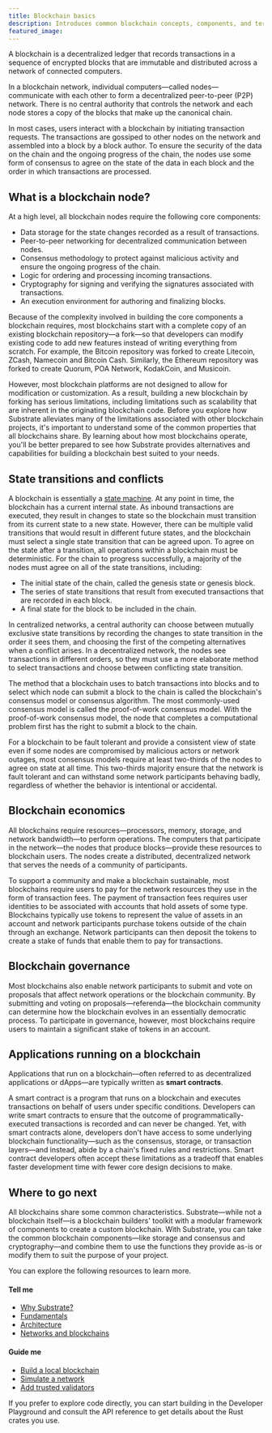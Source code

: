```yaml
---
title: Blockchain basics
description: Introduces common blockchain concepts, components, and terminology.
featured_image:
---
```


A blockchain is a decentralized ledger that records transactions in a sequence of encrypted blocks that are immutable and distributed across a network of connected computers.

In a blockchain network, individual computers—called nodes—communicate with each other to form a decentralized peer-to-peer (P2P) network.
There is no central authority that controls the network and each node stores a copy of the  blocks that make up the canonical chain.

In most cases, users interact with a blockchain by initiating transaction requests. 
The transactions are gossiped to other nodes on the network and assembled into a block by a block author.
To ensure the security of the data on the chain and the ongoing progress of the chain, the nodes use some form of consensus to agree on the state of the data in each block and the order in which transactions are processed.

## What is a blockchain node?

At a high level, all blockchain nodes require the following core components:

- Data storage for the state changes recorded as a result of transactions.
- Peer-to-peer networking for decentralized communication between nodes.
- Consensus methodology to protect against malicious activity and ensure the ongoing progress of the chain.
- Logic for ordering and processing incoming transactions.
- Cryptography for signing and verifying the signatures associated with transactions.
- An execution environment for authoring and finalizing blocks.

Because of the complexity involved in building the core components a blockchain requires, most blockchains start with a complete copy of an existing blockchain repository—a fork—so that developers can modify existing code to add new features instead of writing everything from scratch.
For example, the Bitcoin repository was forked to create Litecoin, ZCash, Namecoin and Bitcoin Cash.
Similarly, the Ethereum repository was forked to create Quorum, POA Network, KodakCoin, and Musicoin.

However, most blockchain platforms are not designed to allow for modification or customization.
As a result, building a new blockchain by forking has serious limitations, including limitations such as scalability that are inherent in the originating blockchain code.
Before you explore how Substrate alleviates many of the limitations associated with other blockchain projects, it's important to understand some of the common properties that all blockchains share.
By learning about how most blockchains operate, you'll be better prepared to see how Substrate provides alternatives and capabilities for building a blockchain best suited to your needs.  

## State transitions and conflicts

A blockchain is essentially a [state machine](https://en.wikipedia.org/wiki/Finite-state_machine). 
At any point in time, the blockchain has a current internal state.
As inbound transactions are executed, they result in changes to state so the blockchain must transition from its current state to a new state.
However, there can be multiple valid transitions that would result in different future states, and the blockchain must select a single state transition that can be agreed upon.
To agree on the state after a transition, all operations within a blockchain must be deterministic.
For the chain to progress successfully, a majority of the nodes must agree on all of the state transitions, including:

- The initial state of the chain, called the genesis state or genesis block.
- The series of state transitions that result from executed transactions that are recorded in each block.
- A final state for the block to be included in the chain.

In centralized networks, a central authority can choose between mutually exclusive state transitions by recording the changes to state transition in the order it sees them, and choosing the first of the competing alternatives when a conflict arises.
In a decentralized network, the nodes see transactions in different orders, so they must use a more elaborate method to select transactions and choose between conflicting state transition.

The method that a blockchain uses to batch transactions into blocks and to select which node can submit a block to the chain is called the blockchain's consensus model or consensus algorithm.
The most commonly-used consensus model is called the proof-of-work consensus model.
With the proof-of-work consensus model, the node that completes a computational problem first has the right to submit a block to the chain.

For a blockchain to be fault tolerant and provide a consistent view of state even if some nodes are compromised by malicious actors or network outages, most consensus models require at least two-thirds of the nodes to agree on state at all time.
This two-thirds majority ensure that the network is fault tolerant and can withstand some network participants behaving badly, regardless of whether the behavior is intentional or accidental.

## Blockchain economics

All blockchains require resources—processors, memory, storage, and network bandwidth—to perform operations.
The computers that participate in the network—the nodes that produce blocks—provide these resources to blockchain users.
The nodes create a distributed, decentralized network that serves the needs of a community of participants.

To support a community and make a blockchain sustainable, most blockchains require users to pay for the network resources they use in the form of transaction fees.
The payment of transaction fees requires user identities to be associated with accounts that hold assets of some type.
Blockchains typically use tokens to represent the value of assets in an account and network participants purchase tokens outside of the chain through an exchange.
Network participants can then deposit the tokens to create a stake of funds that enable them to pay for transactions.

## Blockchain governance

Most blockchains also enable network participants to submit and vote on proposals that affect network operations or the blockchain community.
By submitting and voting on proposals—referenda—the blockchain community can determine how the blockchain evolves in an essentially democratic process.
To participate in governance, however, most blockchains require users to maintain a significant stake of tokens in an account.

## Applications running on a blockchain

Applications that run on a blockchain—often referred to as decentralized applications or dApps—are typically written as **smart contracts**.

A smart contract is a program that runs on a blockchain and executes transactions on behalf of users under specific conditions.
Developers can write smart contracts to ensure that the outcome of programmatically-executed transactions is recorded and can never be changed.
Yet, with smart contracts alone, developers don't have access to some underlying blockchain functionality—such as the consensus, storage, or transaction layers—and instead, abide by a chain's fixed rules and restrictions.
Smart contract developers often accept these limitations as a tradeoff that enables faster development time with fewer core design decisions to make.

## Where to go next

All blockchains share some common characteristics.
Substrate—while not a blockchain itself—is a blockchain builders' toolkit with a modular framework of components to create a custom blockchain.
With Substrate, you can take the common blockchain components—like storage and consensus and cryptography—and combine them to use the functions they provide as-is or modify them to suit the purpose of your project.

You can explore the following resources to learn more.

#### Tell me

* [Why Substrate?](/why-substrate/)
* [Fundamentals](main-docs/fundamentals/)
* [Architecture](main-docs/fundamentals/architecture/)
* [Networks and blockchains](main-docs/fundamentals/node-and-network-types/)

#### Guide me

* [Build a local blockchain](/tutorials/get-started/build-local-blockchain/)
* [Simulate a network](/tutorials/get-started/simulate-network/)
* [Add trusted validators](/tutorials/get-started/trusted-network/)

If you prefer to explore code directly, you can start building in the Developer Playground and consult the API reference to get details about the Rust crates you use.
